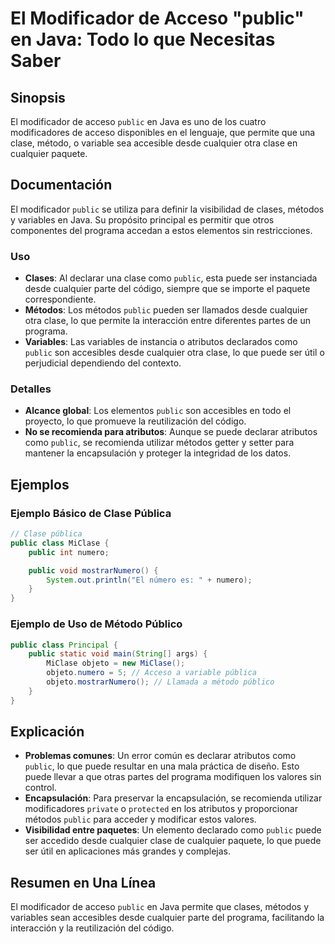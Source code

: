 <!--
Meta Description: # El Modificador de Acceso "public" en Java: Todo lo que Necesitas Saber ## Sinopsis El modificador de acceso `public` en Java es uno de los cuatro mo...
Meta Keywords: public, que, clase, cualquier, del
-->

# El Modificador de Acceso "public" en Java: Todo lo que Necesitas Saber

## Sinopsis
El modificador de acceso `public` en Java es uno de los cuatro modificadores de acceso disponibles en el lenguaje, que permite que una clase, método, o variable sea accesible desde cualquier otra clase en cualquier paquete.

## Documentación
El modificador `public` se utiliza para definir la visibilidad de clases, métodos y variables en Java. Su propósito principal es permitir que otros componentes del programa accedan a estos elementos sin restricciones.

### Uso
- **Clases**: Al declarar una clase como `public`, esta puede ser instanciada desde cualquier parte del código, siempre que se importe el paquete correspondiente.
- **Métodos**: Los métodos `public` pueden ser llamados desde cualquier otra clase, lo que permite la interacción entre diferentes partes de un programa.
- **Variables**: Las variables de instancia o atributos declarados como `public` son accesibles desde cualquier otra clase, lo que puede ser útil o perjudicial dependiendo del contexto.

### Detalles
- **Alcance global**: Los elementos `public` son accesibles en todo el proyecto, lo que promueve la reutilización del código.
- **No se recomienda para atributos**: Aunque se puede declarar atributos como `public`, se recomienda utilizar métodos getter y setter para mantener la encapsulación y proteger la integridad de los datos.

## Ejemplos
### Ejemplo Básico de Clase Pública
```java
// Clase pública
public class MiClase {
    public int numero;

    public void mostrarNumero() {
        System.out.println("El número es: " + numero);
    }
}
```

### Ejemplo de Uso de Método Público
```java
public class Principal {
    public static void main(String[] args) {
        MiClase objeto = new MiClase();
        objeto.numero = 5; // Acceso a variable pública
        objeto.mostrarNumero(); // Llamada a método público
    }
}
```

## Explicación
- **Problemas comunes**: Un error común es declarar atributos como `public`, lo que puede resultar en una mala práctica de diseño. Esto puede llevar a que otras partes del programa modifiquen los valores sin control.
- **Encapsulación**: Para preservar la encapsulación, se recomienda utilizar modificadores `private` o `protected` en los atributos y proporcionar métodos `public` para acceder y modificar estos valores.
- **Visibilidad entre paquetes**: Un elemento declarado como `public` puede ser accedido desde cualquier clase de cualquier paquete, lo que puede ser útil en aplicaciones más grandes y complejas.

## Resumen en Una Línea
El modificador de acceso `public` en Java permite que clases, métodos y variables sean accesibles desde cualquier parte del programa, facilitando la interacción y la reutilización del código.